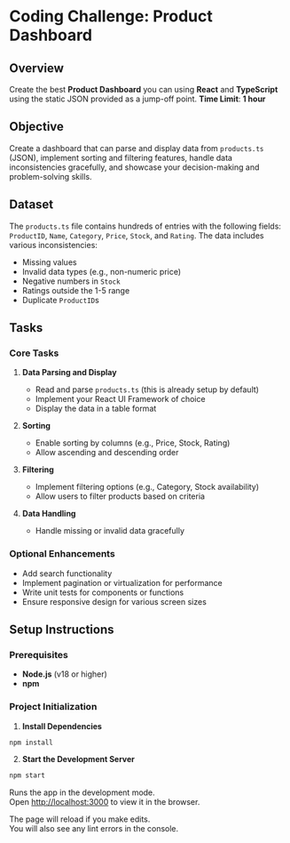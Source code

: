 # Coding Challenge: Product Dashboard

## Overview
Create the best **Product Dashboard** you can using **React** and **TypeScript** using the static JSON provided as a jump-off point. **Time Limit**: **1 hour**

## Objective
Create a dashboard that can parse and display data from `products.ts` (JSON), implement sorting and filtering features, handle data inconsistencies gracefully, and showcase your decision-making and problem-solving skills.

## Dataset
The `products.ts` file contains hundreds of entries with the following fields: `ProductID`, `Name`, `Category`, `Price`, `Stock`, and `Rating`. The data includes various inconsistencies:

- Missing values
- Invalid data types (e.g., non-numeric price)
- Negative numbers in `Stock`
- Ratings outside the 1-5 range
- Duplicate `ProductID`s

## Tasks

### Core Tasks

1. **Data Parsing and Display**
   - Read and parse `products.ts` (this is already setup by default)
   - Implement your React UI Framework of choice
   - Display the data in a table format

2. **Sorting**
   - Enable sorting by columns (e.g., Price, Stock, Rating)
   - Allow ascending and descending order

3. **Filtering**
   - Implement filtering options (e.g., Category, Stock availability)
   - Allow users to filter products based on criteria

4. **Data Handling**
   - Handle missing or invalid data gracefully


### Optional Enhancements
- Add search functionality
- Implement pagination or virtualization for performance
- Write unit tests for components or functions
- Ensure responsive design for various screen sizes

## Setup Instructions

### Prerequisites
- **Node.js** (v18 or higher)
- **npm**

### Project Initialization

1. **Install Dependencies**
```bash
npm install
```

2. **Start the Development Server**
```bash
npm start
```

Runs the app in the development mode.\
Open [http://localhost:3000](http://localhost:3000) to view it in the browser.

The page will reload if you make edits.\
You will also see any lint errors in the console.


